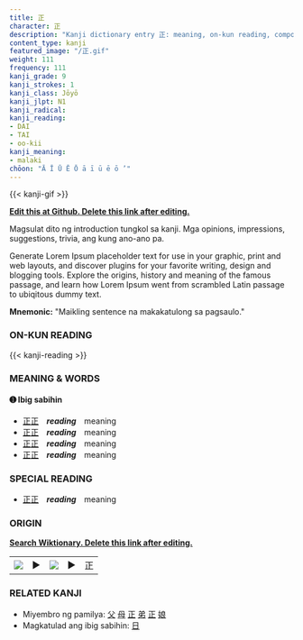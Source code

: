 ```yaml
---
title: 正
character: 正
description: "Kanji dictionary entry 正: meaning, on-kun reading, compounds, origin, related kanji"
content_type: kanji
featured_image: "/正.gif"
weight: 111
frequency: 111
kanji_grade: 9
kanji_strokes: 1
kanji_class: Jōyō
kanji_jlpt: N1
kanji_radical: 
kanji_reading: 
- DAI
- TAI
- oo-kii
kanji_meaning:
- malaki
chōon: "Ā Ī Ū Ē Ō ā ī ū ē ō ’"
---
```

[//]: # (Don't edit the line below. Kanji animated GIF code is automatically generated.)
{{< kanji-gif >}}

[//]: # (Edit below this line.)

**[Edit this at Github. Delete this link after editing.](https://github.com/tim0g/tim/tree/main/content/kanji/正/index.md)**

Magsulat dito ng introduction tungkol sa kanji. Mga opinions, impressions, suggestions, trivia, ang kung ano-ano pa.

Generate Lorem Ipsum placeholder text for use in your graphic, print and web layouts, and discover plugins for your favorite writing, design and blogging tools. Explore the origins, history and meaning of the famous passage, and learn how Lorem Ipsum went from scrambled Latin passage to ubiqitous dummy text.
 
**Mnemonic:** "Maikling sentence na makakatulong sa pagsaulo."

### ON-KUN READING

[//]: # (Don't edit the line below. ON-KUN READING code is automatically generated.)
{{< kanji-reading >}}

### MEANING & WORDS

#### ➊ **Ibig sabihin**
  - [正](../正)[正](../正)　***reading***　meaning
  - [正](../正)[正](../正)　***reading***　meaning
  - [正](../正)[正](../正)　***reading***　meaning
  - [正](../正)[正](../正)　***reading***　meaning

### SPECIAL READING
  - [正](../正)[正](../正)　***reading***　meaning

### ORIGIN

**[Search Wiktionary. Delete this link after editing.](https://wiktionary.org/wiki/正)**
<table class="kanji-table"><tr><td>
<img src="60px-正-bronze.svg.png">
</td><td>▶</td><td>
<img src="60px-正-oracle.svg.png">
</td><td>▶</td>
<td class="kanji-origin">正</td>
</tr></table>

### RELATED KANJI
- Miyembro ng pamilya: [父](../父) [母](../母) [正](../正) [弟](../弟) [正](../正) [娘](../娘)
- Magkatulad ang ibig sabihin: [日](../日)
